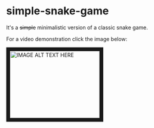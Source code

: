 # simple-snake-game
It's a ~~simple~~ minimalistic version of a classic snake game.

For a video demonstration click the image below:

<a href="http://www.youtube.com/watch?feature=player_embedded&v=-GsgUsgOX7s
" target="_blank"><img src="http://img.youtube.com/vi/-GsgUsgOX7s/0.jpg" 
alt="IMAGE ALT TEXT HERE" width="240" height="180" border="10" /></a>

